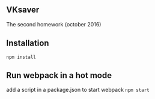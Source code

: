 ## VKsaver
The second homework (october 2016)

## Installation
`npm install`

## Run webpack in a hot mode
add a script in a package.json to start webpack
`npm start`

